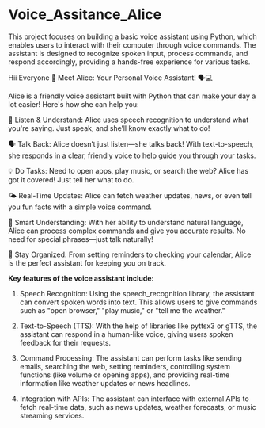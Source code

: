 # Voice_Assitance_Alice
This project focuses on building a basic voice assistant using Python, which enables users to interact with their computer through voice commands. The assistant is designed to recognize spoken input, process commands, and respond accordingly, providing a hands-free experience for various tasks.

Hii Everyone 👋
Meet Alice: Your Personal Voice Assistant! 🗣️💻

Alice is a friendly voice assistant built with Python that can make your day a lot easier! Here's how she can help you:

🎤 Listen & Understand: Alice uses speech recognition to understand what you're saying. Just speak, and she’ll know exactly what to do!

🗣️ Talk Back: Alice doesn’t just listen—she talks back! With text-to-speech, she responds in a clear, friendly voice to help guide you through your tasks.

💡 Do Tasks: Need to open apps, play music, or search the web? Alice has got it covered! Just tell her what to do.

🌤️ Real-Time Updates: Alice can fetch weather updates, news, or even tell you fun facts with a simple voice command.

🧠 Smart Understanding: With her ability to understand natural language, Alice can process complex commands and give you accurate results. No need for special phrases—just talk naturally!

📅 Stay Organized: From setting reminders to checking your calendar, Alice is the perfect assistant for keeping you on track.

**Key features of the voice assistant include:**

1. Speech Recognition: Using the speech_recognition library, the assistant can convert spoken words into text. This allows users to give commands such as "open browser," "play music," or "tell me the weather."
   
2. Text-to-Speech (TTS): With the help of libraries like pyttsx3 or gTTS, the assistant can respond in a human-like voice, giving users spoken feedback for their requests.

3. Command Processing: The assistant can perform tasks like sending emails, searching the web, setting reminders, controlling system functions (like volume or opening apps), and providing real-time information like weather updates or news headlines.

4. Integration with APIs: The assistant can interface with external APIs to fetch real-time data, such as news updates, weather forecasts, or music streaming services.
